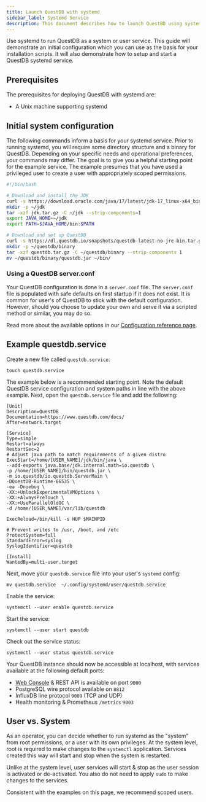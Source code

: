 ```yaml
---
title: Launch QuestDB with systemd
sidebar_label: Systemd Service
description: This document describes how to launch QuestBD using systemd.
---
```


Use systemd to run QuestDB as a system or user service. This guide will
demonstrate an initial configuration which you can use as the basis for your
installation scripts. It will also demonstrate how to setup and start a QuestDB
systemd service.

## Prerequisites

The prerequisites for deploying QuestDB with systemd are:

- A Unix machine supporting systemd

## Initial system configuration

The following commands inform a basis for your systemd service. Prior to running
systemd, you will require some directory structure and a binary for QuestDB.
Depending on your specific needs and operational preferences, your commands may
differ. The goal is to give you a helpful starting point for the example
service. The example presumes that you have used a privileged user to create a
user with appropriately scoped permissions.

```bash
#!/bin/bash

# Download and install the JDK
curl -s https://download.oracle.com/java/17/latest/jdk-17_linux-x64_bin.tar.gz -o jdk.tar.gz
mkdir -p ~/jdk
tar -xzf jdk.tar.gz -C ~/jdk --strip-components=1
export JAVA_HOME=~/jdk
export PATH=$JAVA_HOME/bin:$PATH

# Download and set up QuestDB
curl -s https://dl.questdb.io/snapshots/questdb-latest-no-jre-bin.tar.gz -o questdb.tar.gz
mkdir -p ~/questdb/binary
tar -xzf questdb.tar.gz -C ~/questdb/binary --strip-components 1
mv ~/questdb/binary/questdb.jar ~/bin/
```

### Using a QuestDB server.conf

Your QuestDB configuration is done in a `server.conf` file. The `server.conf`
file is populated with safe defaults on first startup if it does not exist. It
is common for user's of QuestDB to stick with the default configuration.
However, should you choose to update your own and serve it via a scripted method
or similar, you may do so.

Read more about the available options in our
[Configuration reference page](/docs/configuration/).

## Example questdb.service

Create a new file called `questdb.service`:

```shell
touch questdb.service
```

The example below is a recommended starting point. Note the default QuestDB
service configuration and system paths in line with the above example. Next,
open the `questdb.service` file and add the following:

```shell
[Unit]
Description=QuestDB
Documentation=https://www.questdb.com/docs/
After=network.target

[Service]
Type=simple
Restart=always
RestartSec=2
# Adjust java path to match requirements of a given distro
ExecStart=/home/[USER_NAME]/jdk/bin/java \
--add-exports java.base/jdk.internal.math=io.questdb \
-p /home/[USER_NAME]/bin/questdb.jar \
-m io.questdb/io.questdb.ServerMain \
-DQuestDB-Runtime-66535 \
-ea -Dnoebug \
-XX:+UnlockExperimentalVMOptions \
-XX:+AlwaysPreTouch \
-XX:+UseParallelOldGC \
-d /home/[USER_NAME]/var/lib/questdb

ExecReload=/bin/kill -s HUP $MAINPID

# Prevent writes to /usr, /boot, and /etc
ProtectSystem=full
StandardError=syslog
SyslogIdentifier=questdb

[Install]
WantedBy=multi-user.target
```

Next, move your `questdb.service` file into your user's `systemd` config:

```shell
mv questdb.service  ~/.config/systemd/user/questdb.service
```

Enable the service:

```shell
systemctl --user enable questdb.service
```

Start the service:

```shell
systemctl --user start questdb
```

Check out the service status:

```shell
systemctl --user status questdb.service
```

Your QuestDB instance should now be accessible at localhost, with services
available at the following default ports:

- [Web Console](/docs/web-console/) &amp; REST API is available on port `9000`
- PostgreSQL wire protocol available on `8812`
- InfluxDB line protocol `9009` (TCP and UDP)
- Health monitoring &amp; Prometheus `/metrics` `9003`

## User vs. System

As an operator, you can decide whether to run systemd as the "system" from root
permissions, or a user with its own privileges. At the system level, root is
required to make changes to the `systemctl` application. Services created this
way will start and stop when the system is restarted.

Unlike at the system level, user services will start & stop as the user session
is activated or de-activated. You also do not need to apply `sudo` to make
changes to the services.

Consistent with the examples on this page, we recommend scoped users.
